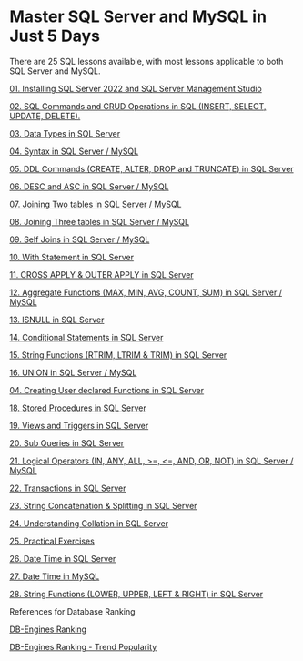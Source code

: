 # Master SQL Server and MySQL in Just 5 Days

There are 25 SQL lessons available, with most lessons applicable to both SQL Server and MySQL.

[01. Installing SQL Server 2022 and SQL Server Management Studio](https://docs.google.com/document/d/1-_PmGIuXJ4eL3l-wNVHr_SqO1ykoqqxYg2solaAxtdY/edit#heading=h.csp110b2igo3)

[02. SQL Commands and CRUD Operations in SQL (INSERT, SELECT, UPDATE, DELETE).](https://github.com/lindulamaratunga/Learn-SQL/blob/main/Lesson%2001.%20Quick%20Reference.pdf)

[03. Data Types in SQL Server](https://github.com/lindulamaratunga/Learn-SQL/blob/main/Lesson%2002.%20Data%20Types.pdf)

[04. Syntax in SQL Server / MySQL](https://github.com/lindulamaratunga/Learn-SQL/blob/main/Lesson%2003.%20Syntax.pdf)

[05. DDL Commands (CREATE, ALTER, DROP and TRUNCATE) in SQL Server](https://github.com/lindulamaratunga/Learn-SQL/blob/main/Lesson%2004.%20Create%2C%20Modify%2C%20Delete%20%26%20List%20Tables.pdf)

[06. DESC and ASC in SQL Server / MySQL](https://github.com/lindulamaratunga/Learn-SQL/blob/main/Lesson%2005.%20DESC%20%26%20ASC.pdf)

[07. Joining Two tables in SQL Server / MySQL](https://github.com/lindulamaratunga/Learn-SQL/blob/main/Lesson%2006.%20How%20to%20Join%20two%20tables.pdf)

[08. Joining Three tables in SQL Server / MySQL](https://github.com/lindulamaratunga/Learn-SQL/blob/main/Lesson%2007.%20How%20to%20Join%20three%20tables.pdf)

[09. Self Joins in SQL Server / MySQL](https://github.com/lindulamaratunga/Learn-SQL/blob/main/Lesson%2008.%20Self%20Join.pdf)

[10. With Statement in SQL Server](https://github.com/lindulamaratunga/Learn-SQL/blob/main/Lesson%2009.%20With%20Statement.pdf)

[11. CROSS APPLY & OUTER APPLY in SQL Server](https://github.com/lindulamaratunga/Learn-SQL/blob/main/Lesson%2010.%20CROSS%20APPLY%20%26%20OUTER%20APPLY.pdf)

[12. Aggregate Functions (MAX, MIN, AVG, COUNT, SUM) in SQL Server / MySQL](https://github.com/lindulamaratunga/Learn-SQL/blob/main/Lesson%2011.%20MAX%2C%20MIN%2C%20AVG%2C%20COUNT%2C%20SUM.pdf)

[13. ISNULL in SQL Server](https://github.com/lindulamaratunga/Learn-SQL/blob/main/Lesson%2012.%20ISNULL.pdf)

[14. Conditional Statements in SQL Server](https://github.com/lindulamaratunga/Learn-SQL/blob/main/Lesson%2013.%20Conditional%20Statements.pdf)

[15. String Functions (RTRIM, LTRIM & TRIM) in SQL Server](https://github.com/lindulamaratunga/Learn-SQL/blob/main/Lesson%2014.%20RTRIM%2C%20LTRIM%20%26%20TRIM%20Functions.pdf)

[16. UNION in SQL Server / MySQL](https://github.com/lindulamaratunga/Learn-SQL/blob/main/Lesson%2015.%20UNION.pdf)

[04. Creating User declared Functions in SQL Server](https://github.com/lindulamaratunga/Learn-SQL/blob/main/Lesson%2016.%20Functions.pdf)

[18. Stored Procedures in SQL Server](https://github.com/lindulamaratunga/Learn-SQL/blob/main/Lesson%2017.%20Stored%20Procedures.pdf)

[19. Views and Triggers in SQL Server](https://github.com/lindulamaratunga/Learn-SQL/blob/main/Lesson%2018.%20Views%20and%20Triggers.pdf)

[20. Sub Queries in SQL Server](https://github.com/lindulamaratunga/Learn-SQL/blob/main/Lesson%2020.%20Sub%20Queries.pdf)

[21. Logical Operators (IN, ANY, ALL, >=, <=, AND, OR, NOT) in SQL Server / MySQL](https://github.com/lindulamaratunga/Learn-SQL/blob/main/Lesson%2021.%20IN%2C%20ANY%2C%20ALL%2C%20AND%2C%20OR%2C%20NOT.pdf)

[22. Transactions in SQL Server](https://github.com/lindulamaratunga/Learn-SQL/blob/main/Lesson%2022.%20Transactions.pdf)

[23. String Concatenation & Splitting in SQL Server](https://github.com/lindulamaratunga/Learn-SQL/blob/main/Lesson%2023%20CONCAT%20%26%20Split%20a%20String.pdf)

[24. Understanding Collation in SQL Server](https://github.com/lindulamaratunga/Learn-SQL/blob/main/Lesson%2024.%20Collation.pdf)

[25. Practical Exercises](https://github.com/lindulamaratunga/Learn-SQL/blob/main/Lesson%2025.%20Exercises.pdf)

[26. Date Time in SQL Server](https://github.com/lindulamaratunga/Learn-SQL-in-5-Days/blob/main/Lesson%2026.%20DateTimeInSQLServer.pdf)

[27. Date Time in MySQL](https://github.com/lindulamaratunga/Learn-SQL-in-5-Days/blob/main/Lesson%2027.%20DATE%20and%20TIME%20in%20MySQL.pdf)

[28. String Functions (LOWER, UPPER, LEFT & RIGHT) in SQL Server](https://github.com/lindulamaratunga/Learn-SQL-in-5-Days/blob/main/Lesson%2028.%20String%20Functions(LOWER%2C%20UPPER%2C%20LEFT%20%26%20RIGHT)%20in%20SQL.pdf)

References for Database Ranking

[DB-Engines Ranking](https://db-engines.com/en/ranking)

[DB-Engines Ranking - Trend Popularity](https://db-engines.com/en/ranking_trend)


